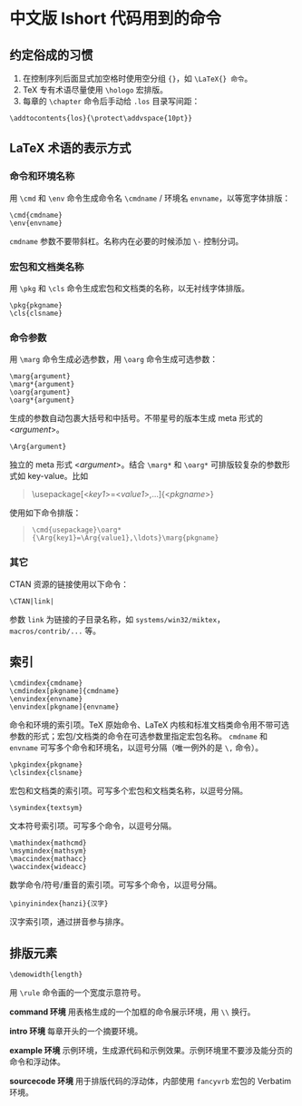 # 中文版 lshort 代码用到的命令

## 约定俗成的习惯

1. 在控制序列后面显式加空格时使用空分组 `{}`，如 `\LaTeX{} 命令`。
2. TeX 专有术语尽量使用 `\hologo` 宏排版。
3. 每章的 `\chapter` 命令后手动给 `.los` 目录写间距：

```
\addtocontents{los}{\protect\addvspace{10pt}}
```

## LaTeX 术语的表示方式

### 命令和环境名称

用 `\cmd` 和 `\env` 命令生成命令名 `\cmdname` / 环境名 `envname`，以等宽字体排版：
```
\cmd{cmdname}
\env{envname}
```
`cmdname` 参数不要带斜杠。名称内在必要的时候添加 `\-` 控制分词。

### 宏包和文档类名称

用 `\pkg` 和 `\cls` 命令生成宏包和文档类的名称，以无衬线字体排版。
```
\pkg{pkgname}
\cls{clsname}
```

### 命令参数

用 `\marg` 命令生成必选参数，用 `\oarg` 命令生成可选参数：
```
\marg{argument}
\marg*{argument}
\oarg{argument}
\oarg*{argument}
```
生成的参数自动包裹大括号和中括号。不带星号的版本生成 meta 形式的 &lt;*argument*&gt;。

```
\Arg{argument}
```
独立的 meta 形式 &lt;*argument*&gt;。结合 `\marg*` 和 `\oarg*` 可排版较复杂的参数形式如 key-value。比如

> \usepackage[&lt;*key1*&gt;=&lt;*value1*&gt;,...]{&lt;*pkgname*&gt;}   

使用如下命令排版：

> `\cmd{usepackage}\oarg*{\Arg{key1}=\Arg{value1},\ldots}\marg{pkgname}`

### 其它

CTAN 资源的链接使用以下命令：
```
\CTAN|link|
```
参数 `link` 为链接的子目录名称，如 `systems/win32/miktex`，`macros/contrib/...` 等。

## 索引

```
\cmdindex{cmdname}
\cmdindex[pkgname]{cmdname}
\envindex{envname}
\envindex[pkgname]{envname}
```
命令和环境的索引项。TeX 原始命令、LaTeX 内核和标准文档类命令用不带可选参数的形式；宏包/文档类的命令在可选参数里指定宏包名称。
`cmdname` 和 `envname` 可写多个命令和环境名，以逗号分隔（唯一例外的是 `\,` 命令）。

```
\pkgindex{pkgname}
\clsindex{clsname}
```
宏包和文档类的索引项。可写多个宏包和文档类名称，以逗号分隔。

```
\symindex{textsym}
```
文本符号索引项。可写多个命令，以逗号分隔。

```
\mathindex{mathcmd}
\msymindex{mathsym}
\maccindex{mathacc}
\waccindex{wideacc}
```
数学命令/符号/重音的索引项。可写多个命令，以逗号分隔。

```
\pinyinindex{hanzi}{汉字}
```
汉字索引项，通过拼音参与排序。

## 排版元素

```
\demowidth{length}
```
用 `\rule` 命令画的一个宽度示意符号。

**command 环境** 用表格生成的一个加框的命令展示环境，用 `\\` 换行。

**intro 环境** 每章开头的一个摘要环境。

**example 环境** 示例环境，生成源代码和示例效果。示例环境里不要涉及能分页的命令和浮动体。

**sourcecode 环境** 用于排版代码的浮动体，内部使用 `fancyvrb` 宏包的 Verbatim 环境。

